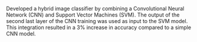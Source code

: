 Developed a hybrid image classifier by combining a Convolutional Neural Network (CNN) and Support Vector Machines (SVM). The output of the second last layer of the CNN training was used as input to the SVM model. This integration resulted in a 3% increase in accuracy compared to a simple CNN model.
